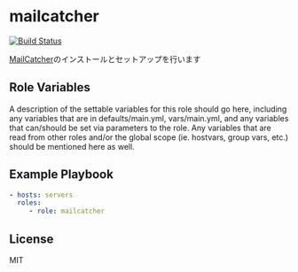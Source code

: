 mailcatcher
=========

[![Build Status](https://travis-ci.org/wate/ansible-role-mailcatcher.svg?branch=master)](https://travis-ci.org/wate/ansible-role-mailcatcher)

[MailCatcher](https://mailcatcher.me/)のインストールとセットアップを行います

Role Variables
--------------

A description of the settable variables for this role should go here, including any variables that are in defaults/main.yml, vars/main.yml, and any variables that can/should be set via parameters to the role. Any variables that are read from other roles and/or the global scope (ie. hostvars, group vars, etc.) should be mentioned here as well.

Example Playbook
----------------

```yml
- hosts: servers
  roles:
     - role: mailcatcher
```

License
-------

MIT
